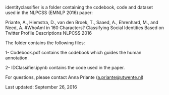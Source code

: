 identityclassifier is a folder containing the codebook, code and dataset used in the NLPCSS (EMNLP 2016) paper: 

Priante, A., Hiemstra, D., van den Broek, T., Saaed, A., Ehrenhard, M., and Need, A. 
#WhoAmI in 160 Characters? Classifying Social Identities Based on Twitter Profile Descriptions
NLPCSS 2016

The folder contains the following files:

1- Codebook.pdf contains the codebook which guides the human annotation.

2- IDClassifier.ipynb contains the code used in the paper.

For questions, please contact Anna Priante (a.priante@utwente.nl)

Last updated: September 26, 2016
